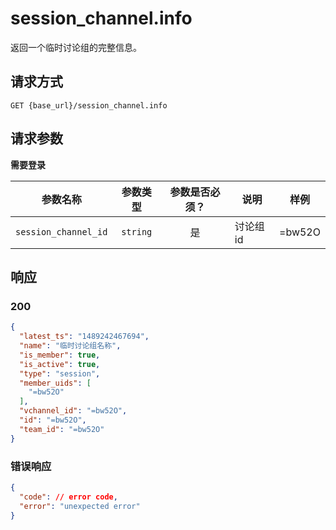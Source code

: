 # session_channel.info

返回一个临时讨论组的完整信息。

## 请求方式

```
GET {base_url}/session_channel.info
```

## 请求参数

**需要登录**

| 参数名称 | 参数类型 | 参数是否必须？ | 说明 | 样例 |
|:--------:|:--------:|:--------------:|------|------|
| `session_channel_id` | `string` | 是 | 讨论组 id | =bw52O |

## 响应

### 200

```json
{
  "latest_ts": "1489242467694",
  "name": "临时讨论组名称",
  "is_member": true,
  "is_active": true,
  "type": "session",
  "member_uids": [
    "=bw52O"
  ],
  "vchannel_id": "=bw52O",
  "id": "=bw52O",
  "team_id": "=bw52O"
}
```
### 错误响应

```json
{
  "code": // error code,
  "error": "unexpected error"
}
```

<!-- generated by gen_doc.js -->
